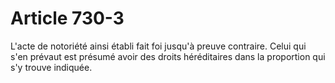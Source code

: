 # Article 730-3

L'acte de notoriété ainsi établi fait foi jusqu'à preuve contraire.   Celui qui s'en prévaut est présumé avoir des droits héréditaires dans la proportion qui s'y trouve indiquée.